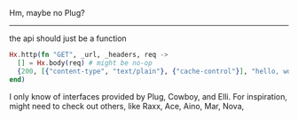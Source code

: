 Hm, maybe no Plug?

---

the api should just be a function

```elixir
Hx.http(fn "GET", _url, _headers, req ->
  [] = Hx.body(req) # might be no-op
  {200, [{"content-type", "text/plain"}, {"cache-control"}], "hello, world!"}
end)
```

I only know of interfaces provided by Plug, Cowboy, and Elli. For inspiration, might need to check out others, like Raxx, Ace, Aino, Mar, Nova, 
